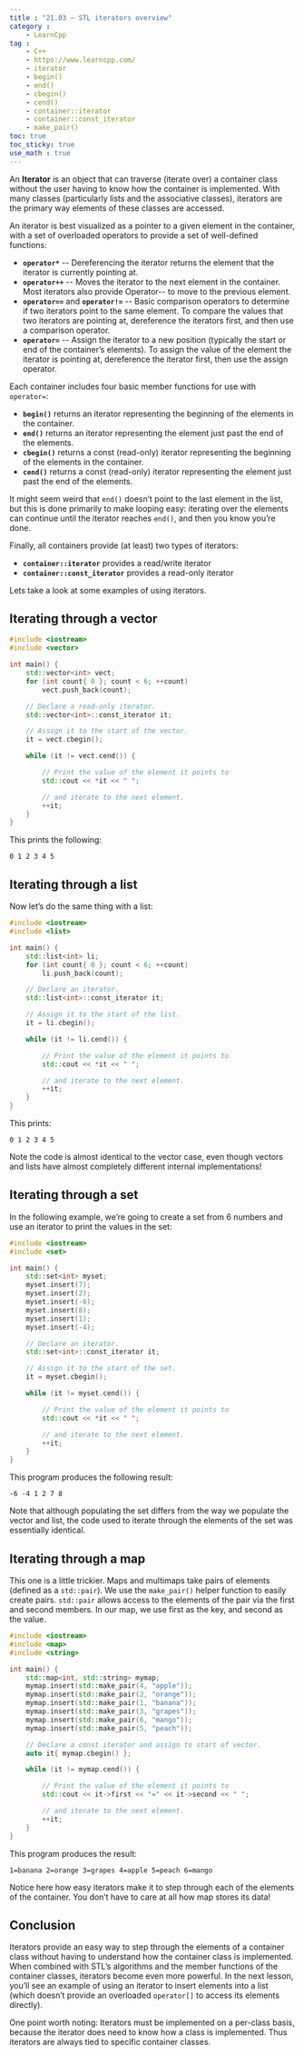 ```yaml
---
title : "21.03 — STL iterators overview"
category :
    - LearnCpp
tag : 
    - C++
    - https://www.learncpp.com/
    - iterator
    - begin()
    - end()
    - cbegin()
    - cend()
    - container::iterator
    - container::const_iterator
    - make_pair()
toc: true  
toc_sticky: true 
use_math : true
---
```



An **Iterator** is an object that can traverse (iterate over) a container class without the user having to know how the container is implemented. With many classes (particularly lists and the associative classes), iterators are the primary way elements of these classes are accessed.

An iterator is best visualized as a pointer to a given element in the container, with a set of overloaded operators to provide a set of well-defined functions:

- **`operator*`** -- Dereferencing the iterator returns the element that the iterator is currently pointing at.
- **`operator++`** -- Moves the iterator to the next element in the container. Most iterators also provide Operator-- to move to the previous element.
- **`operator==`** and **`operator!=`** -- Basic comparison operators to determine if two iterators point to the same element. To compare the values that two iterators are pointing at, dereference the iterators first, and then use a comparison operator.
- **`operator=`** -- Assign the iterator to a new position (typically the start or end of the container’s elements). To assign the value of the element the iterator is pointing at, dereference the iterator first, then use the assign operator.

Each container includes four basic member functions for use with `operator=`:

- **`begin()`** returns an iterator representing the beginning of the elements in the container.
- **`end()`** returns an iterator representing the element just past the end of the elements.
- **`cbegin()`** returns a const (read-only) iterator representing the beginning of the elements in the container.
- **`cend()`** returns a const (read-only) iterator representing the element just past the end of the elements.

It might seem weird that `end()` doesn’t point to the last element in the list, but this is done primarily to make looping easy: iterating over the elements can continue until the iterator reaches `end()`, and then you know you’re done.

Finally, all containers provide (at least) two types of iterators:

- **`container::iterator`** provides a read/write iterator
- **`container::const_iterator`** provides a read-only iterator

Lets take a look at some examples of using iterators.


## Iterating through a vector

```c++
#include <iostream>
#include <vector>

int main() {
    std::vector<int> vect;
    for (int count{ 0 }; count < 6; ++count)
        vect.push_back(count);

    // Declare a read-only iterator.
    std::vector<int>::const_iterator it;

    // Assign it to the start of the vector.
    it = vect.cbegin();

    while (it != vect.cend()) {

        // Print the value of the element it points to
        std::cout << *it << " ";

        // and iterate to the next element.
        ++it;
    }
}
```

This prints the following:

```
0 1 2 3 4 5
```


## Iterating through a list

Now let’s do the same thing with a list:

```c++
#include <iostream>
#include <list>

int main() {
    std::list<int> li;
    for (int count{ 0 }; count < 6; ++count)
        li.push_back(count);

    // Declare an iterator.
    std::list<int>::const_iterator it;

    // Assign it to the start of the list.
    it = li.cbegin();

    while (it != li.cend()) {

        // Print the value of the element it points to
        std::cout << *it << " ";

        // and iterate to the next element.
        ++it;
    }
}
```

This prints:

```
0 1 2 3 4 5
```

Note the code is almost identical to the vector case, even though vectors and lists have almost completely different internal implementations!


## Iterating through a set

In the following example, we’re going to create a set from 6 numbers and use an iterator to print the values in the set:

```c++
#include <iostream>
#include <set>

int main() {
    std::set<int> myset;
    myset.insert(7);
    myset.insert(2);
    myset.insert(-6);
    myset.insert(8);
    myset.insert(1);
    myset.insert(-4);

    // Declare an iterator.
    std::set<int>::const_iterator it;

    // Assign it to the start of the set.
    it = myset.cbegin();

    while (it != myset.cend()) {

        // Print the value of the element it points to
        std::cout << *it << " ";

        // and iterate to the next element.
        ++it;
    }
}
```

This program produces the following result:

```
-6 -4 1 2 7 8
```

Note that although populating the set differs from the way we populate the vector and list, the code used to iterate through the elements of the set was essentially identical.


## Iterating through a map

This one is a little trickier. Maps and multimaps take pairs of elements (defined as a `std::pair`). We use the `make_pair()` helper function to easily create pairs. `std::pair` allows access to the elements of the pair via the first and second members. In our map, we use first as the key, and second as the value.

```c++
#include <iostream>
#include <map>
#include <string>

int main() {
    std::map<int, std::string> mymap;
    mymap.insert(std::make_pair(4, "apple"));
    mymap.insert(std::make_pair(2, "orange"));
    mymap.insert(std::make_pair(1, "banana"));
    mymap.insert(std::make_pair(3, "grapes"));
    mymap.insert(std::make_pair(6, "mango"));
    mymap.insert(std::make_pair(5, "peach"));

    // Declare a const iterator and assign to start of vector.
    auto it{ mymap.cbegin() };

    while (it != mymap.cend()) {

        // Print the value of the element it points to
        std::cout << it->first << "=" << it->second << " ";

        // and iterate to the next element.
        ++it;
    }
}
```

This program produces the result:

```
1=banana 2=orange 3=grapes 4=apple 5=peach 6=mango
```

Notice here how easy iterators make it to step through each of the elements of the container. You don’t have to care at all how map stores its data!


## Conclusion

Iterators provide an easy way to step through the elements of a container class without having to understand how the container class is implemented. When combined with STL’s algorithms and the member functions of the container classes, iterators become even more powerful. In the next lesson, you’ll see an example of using an iterator to insert elements into a list (which doesn’t provide an overloaded `operator[]` to access its elements directly).

One point worth noting: Iterators must be implemented on a per-class basis, because the iterator does need to know how a class is implemented. Thus iterators are always tied to specific container classes.